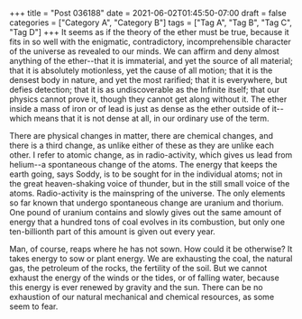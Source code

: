 +++
title = "Post 036188"
date = 2021-06-02T01:45:50-07:00
draft = false
categories = ["Category A", "Category B"]
tags = ["Tag A", "Tag B", "Tag C", "Tag D"]
+++
It seems as if the theory of the ether must be true, because it fits in so well with the enigmatic, contradictory, incomprehensible character of the universe as revealed to our minds. We can affirm and deny almost anything of the ether--that it is immaterial, and yet the source of all material; that it is absolutely motionless, yet the cause of all motion; that it is the densest body in nature, and yet the most rarified; that it is everywhere, but defies detection; that it is as undiscoverable as the Infinite itself; that our physics cannot prove it, though they cannot get along without it. The ether inside a mass of iron or of lead is just as dense as the ether outside of it--which means that it is not dense at all, in our ordinary use of the term.

There are physical changes in matter, there are chemical changes, and there is a third change, as unlike either of these as they are unlike each other. I refer to atomic change, as in radio-activity, which gives us lead from helium--a spontaneous change of the atoms. The energy that keeps the earth going, says Soddy, is to be sought for in the individual atoms; not in the great heaven-shaking voice of thunder, but in the still small voice of the atoms. Radio-activity is the mainspring of the universe. The only elements so far known that undergo spontaneous change are uranium and thorium. One pound of uranium contains and slowly gives out the same amount of energy that a hundred tons of coal evolves in its combustion, but only one ten-billionth part of this amount is given out every year.

Man, of course, reaps where he has not sown. How could it be otherwise? It takes energy to sow or plant energy. We are exhausting the coal, the natural gas, the petroleum of the rocks, the fertility of the soil. But we cannot exhaust the energy of the winds or the tides, or of falling water, because this energy is ever renewed by gravity and the sun. There can be no exhaustion of our natural mechanical and chemical resources, as some seem to fear.
